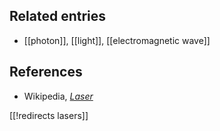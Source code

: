 
## Related entries

* [[photon]], [[light]], [[electromagnetic wave]]

## References

* Wikipedia, _[Laser](http://en.wikipedia.org/wiki/Laser)_

[[!redirects lasers]]
